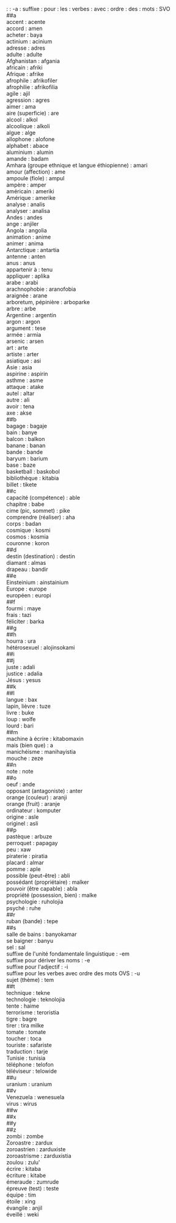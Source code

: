 : : -a : suffixe : pour : les : verbes : avec : ordre : des : mots : SVO  
##a  
accent : acente  
accord : amen  
acheter : baya  
actinium : acinium  
adresse : adres  
adulte : adulte  
Afghanistan : afgania  
africain : afriki  
Afrique : afrike  
afrophile : afrikofiler  
afrophilie : afrikofilia  
agile : ajil  
agression : agres  
aimer : ama  
aire (superficie) : are  
alcool : alkol  
alcoolique : alkoli  
algue : alge  
allophone : alofone  
alphabet : abace  
aluminium : alumin  
amande : badam  
Amhara (groupe ethnique et langue éthiopienne) : amari  
amour (affection) : ame  
ampoule (fiole) : ampul  
ampère : amper  
américain : ameriki  
Amérique : amerike  
analyse : analis  
analyser : analisa  
Andes : andes  
ange : anjiler  
Angola : angolia  
animation : anime  
animer : anima  
Antarctique : antartia  
antenne : anten  
anus : anus  
appartenir à : tenu  
appliquer : aplika  
arabe : arabi  
arachnophobie : aranofobia  
araignée : arane  
arboretum, pépinière : arboparke  
arbre : arbe  
Argentine : argentin  
argon : argon  
argument : tese  
armée : armia  
arsenic : arsen  
art : arte  
artiste : arter  
asiatique : asi  
Asie : asia  
aspirine : aspirin  
asthme : asme  
attaque : atake  
autel : altar  
autre : ali  
avoir : tena  
axe : akse  
##b  
bagage : bagaje  
bain : banye  
balcon : balkon  
banane : banan  
bande : bande  
baryum : barium  
base : baze  
basketball : baskobol  
bibliothèque : kitabia  
billet : tikete  
##c  
capacité (compétence) : able  
chapitre : babe  
cime (pic, sommet) : pike  
comprendre (réaliser) : aha  
corps : badan  
cosmique : kosmi  
cosmos : kosmia  
couronne : koron  
##d  
destin (destination) : destin  
diamant : almas  
drapeau : bandir  
##e  
Einsteinium : ainstainium  
Europe : europe  
européen : europi  
##f  
fourmi : maye  
frais : tazi  
féliciter : barka  
##g  
##h  
hourra : ura  
hétérosexuel : alojinsokami  
##i  
##j  
juste : adali  
justice : adalia  
Jésus : yesus  
##k  
##l  
langue : bax  
lapin, lièvre : tuze  
livre : buke  
loup : wolfe  
lourd : bari  
##m  
machine à écrire : kitabomaxin  
mais (bien que) : a  
manichéisme : manihayistia  
mouche : zeze  
##n  
note : note  
##o  
oeuf : ande  
opposant (antagoniste) : anter  
orange (couleur) : aranji  
orange (fruit) : aranje  
ordinateur : komputer  
origine : asle  
originel : asli  
##p  
pastèque : arbuze  
perroquet : papagay  
peu : xaw  
piraterie : piratia  
placard : almar  
pomme : aple  
possible (peut-être) : abli  
possédant (propriétaire) : malker  
pouvoir (être capable) : abla  
propriété (possession, bien) : malke  
psychologie : ruholojia  
psyché : ruhe  
##r  
ruban (bande) : tepe  
##s  
salle de bains : banyokamar  
se baigner : banyu  
sel : sal  
suffixe de l'unité fondamentale linguistique : -em  
suffixe pour dériver les noms : -e  
suffixe pour l'adjectif : -i  
suffixe pour les verbes avec ordre des mots OVS : -u  
sujet (thème) : tem  
##t  
technique : tekne  
technologie : teknolojia  
tente : haime  
terrorisme : teroristia  
tigre : bagre  
tirer : tira milke  
tomate : tomate  
toucher : toca  
touriste : safariste  
traduction : tarje  
Tunisie : tunisia  
téléphone : telofon  
téléviseur : telowide  
##u  
uranium : uranium  
##v  
Venezuela : wenesuela  
virus : wirus  
##w  
##x  
##y  
##z  
zombi : zombe  
Zoroastre : zardux  
zoroastrien : zarduxiste  
zoroastrisme : zarduxistia  
zoulou : zulu'  
écrire : kitaba  
écriture : kitabe  
émeraude : zumrude  
épreuve (test) : teste  
équipe : tim  
étoile : xing  
évangile : anjil  
éveillé : weki  
